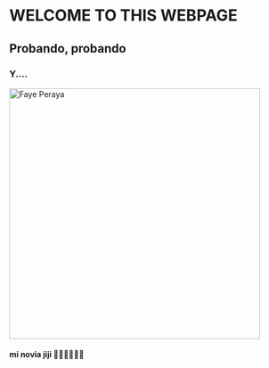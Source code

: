 # WELCOME TO THIS WEBPAGE

## Probando, probando

### Y....

<img src="https://pbs.twimg.com/media/GRyXhX2bYAAeORM.jpg" alt="Faye Peraya" width="450px">

#### mi novia jiji 🥰🥰🥰🥰🥰🥰

